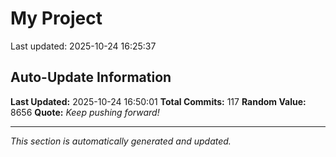 # My Project


Last updated: 2025-10-24 16:25:37





















































































































## Auto-Update Information

**Last Updated:** 2025-10-24 16:50:01
**Total Commits:** 117
**Random Value:** 8656
**Quote:** _Keep pushing forward!_

---
_This section is automatically generated and updated._